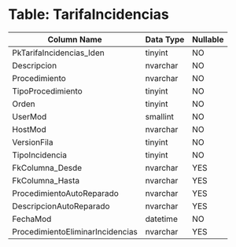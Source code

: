 # Table: TarifaIncidencias

| Column Name | Data Type | Nullable |
|-------------|-----------|----------|
| PkTarifaIncidencias_Iden | tinyint | NO |
| Descripcion | nvarchar | NO |
| Procedimiento | nvarchar | NO |
| TipoProcedimiento | tinyint | NO |
| Orden | tinyint | NO |
| UserMod | smallint | NO |
| HostMod | nvarchar | NO |
| VersionFila | tinyint | NO |
| TipoIncidencia | tinyint | NO |
| FkColumna_Desde | nvarchar | YES |
| FkColumna_Hasta | nvarchar | YES |
| ProcedimientoAutoReparado | nvarchar | YES |
| DescripcionAutoReparado | nvarchar | YES |
| FechaMod | datetime | NO |
| ProcedimientoEliminarIncidencias | nvarchar | YES |
